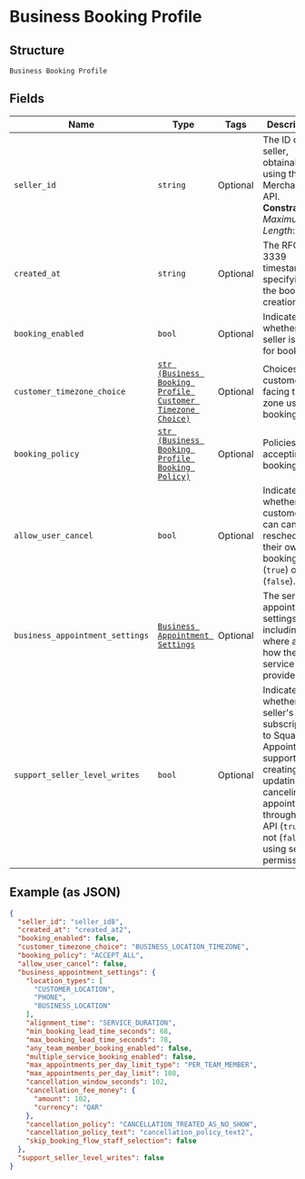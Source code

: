 
# Business Booking Profile

## Structure

`Business Booking Profile`

## Fields

| Name | Type | Tags | Description |
|  --- | --- | --- | --- |
| `seller_id` | `string` | Optional | The ID of the seller, obtainable using the Merchants API.<br>**Constraints**: *Maximum Length*: `32` |
| `created_at` | `string` | Optional | The RFC 3339 timestamp specifying the booking's creation time. |
| `booking_enabled` | `bool` | Optional | Indicates whether the seller is open for booking. |
| `customer_timezone_choice` | [`str (Business Booking Profile Customer Timezone Choice)`](../../doc/models/business-booking-profile-customer-timezone-choice.md) | Optional | Choices of customer-facing time zone used for bookings. |
| `booking_policy` | [`str (Business Booking Profile Booking Policy)`](../../doc/models/business-booking-profile-booking-policy.md) | Optional | Policies for accepting bookings. |
| `allow_user_cancel` | `bool` | Optional | Indicates whether customers can cancel or reschedule their own bookings (`true`) or not (`false`). |
| `business_appointment_settings` | [`Business Appointment Settings`](../../doc/models/business-appointment-settings.md) | Optional | The service appointment settings, including where and how the service is provided. |
| `support_seller_level_writes` | `bool` | Optional | Indicates whether the seller's subscription to Square Appointments supports creating, updating or canceling an appointment through the API (`true`) or not (`false`) using seller permission. |

## Example (as JSON)

```json
{
  "seller_id": "seller_id8",
  "created_at": "created_at2",
  "booking_enabled": false,
  "customer_timezone_choice": "BUSINESS_LOCATION_TIMEZONE",
  "booking_policy": "ACCEPT_ALL",
  "allow_user_cancel": false,
  "business_appointment_settings": {
    "location_types": [
      "CUSTOMER_LOCATION",
      "PHONE",
      "BUSINESS_LOCATION"
    ],
    "alignment_time": "SERVICE_DURATION",
    "min_booking_lead_time_seconds": 68,
    "max_booking_lead_time_seconds": 78,
    "any_team_member_booking_enabled": false,
    "multiple_service_booking_enabled": false,
    "max_appointments_per_day_limit_type": "PER_TEAM_MEMBER",
    "max_appointments_per_day_limit": 108,
    "cancellation_window_seconds": 102,
    "cancellation_fee_money": {
      "amount": 102,
      "currency": "QAR"
    },
    "cancellation_policy": "CANCELLATION_TREATED_AS_NO_SHOW",
    "cancellation_policy_text": "cancellation_policy_text2",
    "skip_booking_flow_staff_selection": false
  },
  "support_seller_level_writes": false
}
```

